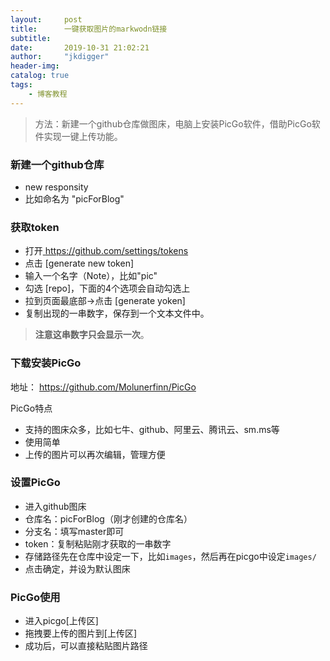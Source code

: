 ```yaml
---
layout:     post
title:      一键获取图片的markwodn链接
subtitle:   
date:       2019-10-31 21:02:21
author:     "jkdigger"
header-img: 
catalog: true
tags:
    - 博客教程
---
```


> 方法：新建一个github仓库做图床，电脑上安装PicGo软件，借助PicGo软件实现一键上传功能。


### 新建一个github仓库

- new responsity
- 比如命名为 "picForBlog"

### 获取token

- 打开[ https://github.com/settings/tokens ]( https://github.com/settings/tokens )
- 点击 [generate new token]
- 输入一个名字（Note），比如"pic"
- 勾选 [repo]，下面的4个选项会自动勾选上
- 拉到页面最底部->点击 [generate yoken]
- 复制出现的一串数字，保存到一个文本文件中。

> **注意这串数字只会显示一次**。

### 下载安装PicGo

地址： https://github.com/Molunerfinn/PicGo 

PicGo特点

- 支持的图床众多，比如七牛、github、阿里云、腾讯云、sm.ms等
- 使用简单
- 上传的图片可以再次编辑，管理方便

### 设置PicGo

- 进入github图床
- 仓库名：picForBlog（刚才创建的仓库名）
- 分支名：填写master即可
- token：复制粘贴刚才获取的一串数字
- 存储路径先在仓库中设定一下，比如`images`，然后再在picgo中设定`images/`
- 点击确定，并设为默认图床

### PicGo使用

- 进入picgo[上传区]
- 拖拽要上传的图片到[上传区]
- 成功后，可以直接粘贴图片路径

